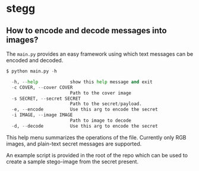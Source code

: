 # stegg

## How to encode and decode messages into images?

The `main.py` provides an easy framework using which text messages can be encoded and decoded.

```python
$ python main.py -h

  -h, --help            show this help message and exit
  -c COVER, --cover COVER
                        Path to the cover image
  -s SECRET, --secret SECRET
                        Path to the secret/payload.
  -e, --encode          Use this arg to encode the secret
  -i IMAGE, --image IMAGE
                        Path to image to decode
  -d, --decode          Use this arg to encode the secret

```

This help menu summarizes the operations of the file. Currently only RGB images, and plain-text secret messages are supported.

An example script is provided in the root of the repo which can be used to create a sample stego-image from the secret present.
